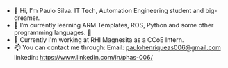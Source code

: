 - 👋 Hi, I’m Paulo Silva. IT Tech, Automation Engineering student and big-dreamer.
- 🌱 I’m currently learning ARM Templates, ROS, Python and some other programming languages. 🔼
- 🏢 Currently I'm working at RHI Magnesita as a CCoE Intern.
- 📫 You can contact me through:
Email: paulohenriqueas006@gmail.com
linkedin: https://www.linkedin.com/in/phas-006/

<!---
Paulo-HAS/Paulo-HAS is a ✨ special ✨ repository because its `README.md` (this file) appears on your GitHub profile.
You can click the Preview link to take a look at your changes.
--->
